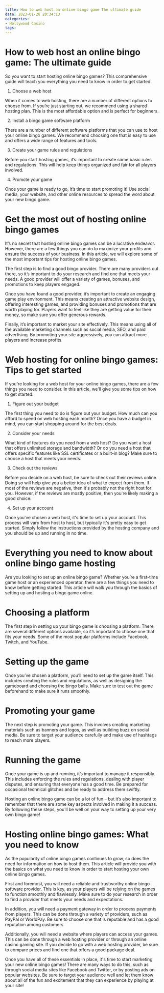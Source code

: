 ```yaml
---
title: How to web host an online bingo game The ultimate guide
date: 2023-01-28 20:34:13
categories:
- Hollywood Casino
tags:
---
```



#  How to web host an online bingo game: The ultimate guide

So you want to start hosting online bingo games? This comprehensive guide will teach you everything you need to know in order to get started.

1. Choose a web host

When it comes to web hosting, there are a number of different options to choose from. If you’re just starting out, we recommend using a shared hosting plan. This is the most affordable option and is perfect for beginners.

2. Install a bingo game software platform

There are a number of different software platforms that you can use to host your online bingo games. We recommend choosing one that is easy to use and offers a wide range of features and tools.

3. Create your game rules and regulations

Before you start hosting games, it’s important to create some basic rules and regulations. This will help keep things organized and fair for all players involved.

4. Promote your game

Once your game is ready to go, it’s time to start promoting it! Use social media, your website, and other online resources to spread the word about your new bingo game.

#  Get the most out of hosting online bingo games

It’s no secret that hosting online bingo games can be a lucrative endeavor. However, there are a few things you can do to maximize your profits and ensure the success of your business. In this article, we will explore some of the most important tips for hosting online bingo games.

The first step is to find a good bingo provider. There are many providers out there, so it’s important to do your research and find one that meets your needs. A good provider will offer a variety of games, bonuses, and promotions to keep players engaged.

Once you have found a good provider, it’s important to create an engaging game play environment. This means creating an attractive website design, offering interesting games, and providing bonuses and promotions that are worth playing for. Players want to feel like they are getting value for their money, so make sure you offer generous rewards.

Finally, it’s important to market your site effectively. This means using all of the available marketing channels such as social media, SEO, and paid advertising. By promoting your site aggressively, you can attract more players and increase profits.

#  Web hosting for online bingo games: Tips to get started

If you're looking for a web host for your online bingo games, there are a few things you need to consider. In this article, we'll give you some tips on how to get started.

1. Figure out your budget

The first thing you need to do is figure out your budget. How much can you afford to spend on web hosting each month? Once you have a budget in mind, you can start shopping around for the best deals.

2. Consider your needs

What kind of features do you need from a web host? Do you want a host that offers unlimited storage and bandwidth? Or do you need a host that offers specific features like SSL certificates or a built-in blog? Make sure to choose a host that meets your needs.

3. Check out the reviews

Before you decide on a web host, be sure to check out their reviews online. Doing so will help give you a better idea of what to expect from them. If most of the reviews are negative, then it's probably not the right host for you. However, if the reviews are mostly positive, then you're likely making a good choice.

4. Set up your account

Once you've chosen a web host, it's time to set up your account. This process will vary from host to host, but typically it's pretty easy to get started. Simply follow the instructions provided by the hosting company and you should be up and running in no time.

# Everything you need to know about online bingo game hosting 

Are you looking to set up an online bingo game? Whether you’re a first-time game host or an experienced operator, there are a few things you need to know before getting started. This article will walk you through the basics of setting up and hosting a bingo game online.

# Choosing a platform 

The first step in setting up your bingo game is choosing a platform. There are several different options available, so it’s important to choose one that fits your needs. Some of the most popular platforms include Facebook, Twitch, and YouTube.

# Setting up the game 

Once you’ve chosen a platform, you’ll need to set up the game itself. This includes creating the rules and regulations, as well as designing the gameboard and choosing the bingo balls. Make sure to test out the game beforehand to make sure it runs smoothly.

# Promoting your game 

The next step is promoting your game. This involves creating marketing materials such as banners and logos, as well as building buzz on social media. Be sure to target your audience carefully and make use of hashtags to reach more players.

# Running the game 

Once your game is up and running, it’s important to manage it responsibly. This includes enforcing the rules and regulations, dealing with player disputes, and ensuring that everyone has a good time. Be prepared for occasional technical glitches and be ready to address them swiftly.

Hosting an online bingo game can be a lot of fun – but it’s also important to remember that there are some key aspects involved in making it a success. By following these steps, you’ll be well on your way to setting up your very own bingo game!

#  Hosting online bingo games: What you need to know

As the popularity of online bingo games continues to grow, so does the need for information on how to host them. This article will provide you with the basics on what you need to know in order to start hosting your own online bingo games.

First and foremost, you will need a reliable and trustworthy online bingo software provider. This is key, as your players will be relying on the games to function smoothly and flawlessly. Make sure to do your research in order to find a provider that meets your needs and expectations.

In addition, you will need a payment gateway in order to process payments from players. This can be done through a variety of providers, such as PayPal or WorldPay. Be sure to choose one that is reputable and has a good reputation among customers.

Additionally, you will need a website where players can access your games. This can be done through a web hosting provider or through an online casino gaming site. If you decide to go with a web hosting provider, be sure to compare prices and find one that offers a good package deal.

Once you have all of these essentials in place, it's time to start marketing your new online bingo games! There are many ways to do this, such as through social media sites like Facebook and Twitter, or by posting ads on popular websites. Be sure to target your audience well and let them know about all of the fun and excitement that they can experience by playing at your site!